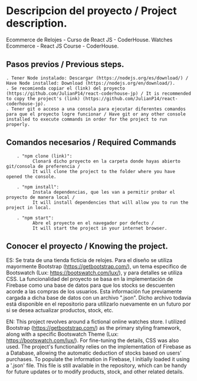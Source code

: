 # Descripcion del proyecto / Project description.

Ecommerce de Relojes - Curso de React JS - CoderHouse.
Watches Ecommerce - React JS Course - CoderHouse.

## Pasos previos / Previous steps.

    . Tener Node instalado: Descargar (https://nodejs.org/es/download/) / Have Node installed: Download (https://nodejs.org/en/download/).
    . Se recomienda copiar el (link) del proyecto (https://github.com/JulianP14/react-coderhouse-jp) / It is recommended to copy the project's (link) (https://github.com/JulianP14/react-coderhouse-jp).
    . Tener git o acceso a una consola para ejecutar diferentes comandos para que el proyecto logre funcionar / Have git or any other console installed to execute commands in order for the project to run properly.


## Comandos necesarios / Required Commands

        . "npm clone (link)": 
              Clonará dicho proyecto en la carpeta donde hayas abierto git/consola de preferencia / 
              It will clone the project to the folder where you have opened the console.
              
        . "npm install": 
              Instala dependencias, que les van a permitir probar el proyecto de manera local / 
              It will install dependencies that will allow you to run the project in local.
              
        . "npm start": 
              Abre el proyecto en el navegador por defecto / 
              It will start the project in your internet browser.


## Conocer el proyecto / Knowing the project.

ES: 
  Se trata de una tienda ficticia de relojes. Para el diseño se utiliza mayormente Bootstrap (https://getbootstrap.com/), un tema especifico de Bootswatch (Lux: https://bootswatch.com/lux/), y para detalles se utiliza CSS.
  La funcionalidad del proyecto se basa en la implementación de Firebase como una base de datos para que los stocks se descuenten acorde a las compras de los usuarios. Esta información fue previamente cargada a dicha base de datos con un archivo ".json". Dicho archivo todavía está disponible en el repositorio para utilizarlo nuevamente en un futuro por si se desea actualizar productos, stock, etc.

EN: 
  This project revolves around a fictional online watches store. I utilized Bootstrap (https://getbootstrap.com/) as the primary styling framework, along with a specific Bootswatch Theme (Lux: https://bootswatch.com/lux/). For fine-tuning the details, CSS was also used.
The project's functionality relies on the implementation of Firebase as a Database, allowing the automatic deduction of stocks based on users' purchases. To populate the information in Firebase, I initially loaded it using a '.json' file. This file is still available in the repository, which can be handy for future updates or to modify products, stock, and other related details.

